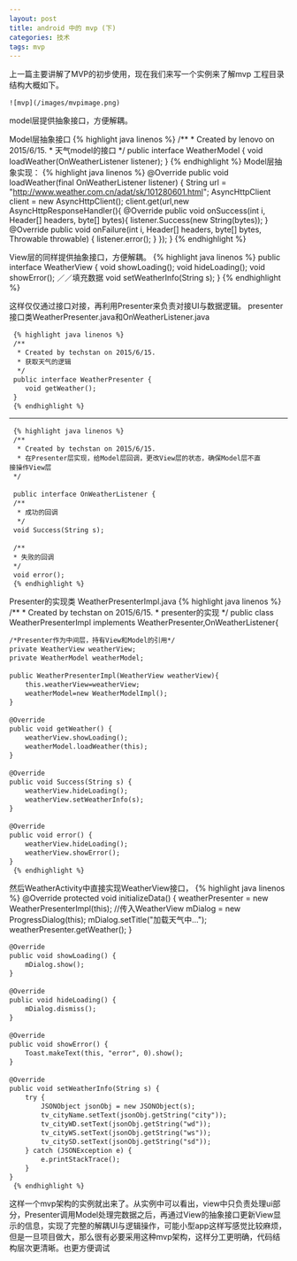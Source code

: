 ```yaml
---
layout: post
title: android 中的 mvp (下)
categories: 技术
tags: mvp
---
```


   上一篇主要讲解了MVP的初步使用，现在我们来写一个实例来了解mvp
工程目录结构大概如下。

	![mvp](/images/mvpimage.png)

   model层提供抽象接口，方便解耦。
   
   Model层抽象接口
   {% highlight java linenos %}
   	/**
 	* Created by lenovo on 2015/6/15.
 	* 天气model的接口
 	*/
	public interface WeatherModel {
    	void loadWeather(OnWeatherListener listener);
	}
	{% endhighlight %}
   Model层抽象实现：
    {% highlight java linenos %}
   	@Override
    public void loadWeather(final OnWeatherListener listener) {
        	String url = "http://www.weather.com.cn/adat/sk/101280601.html";
        	AsyncHttpClient client = new AsyncHttpClient();
        	client.get(url,new AsyncHttpResponseHandler(){
            @Override
            public void onSuccess(int i, Header[] headers, byte[] bytes){
                listener.Success(new String(bytes));
            }
            @Override
            public void onFailure(int i, Header[] headers, byte[] bytes, Throwable throwable) {
                listener.error();
            }
        });
    }
    {% endhighlight %}
    
    
   View层的同样提供抽象接口，方便解耦。
   	{% highlight java linenos %}
   	public interface WeatherView {
    	void showLoading();
    	void hideLoading();
    	void showError();
    	／／填充数据
    	void setWeatherInfo(String s);
	}
	{% endhighlight %}

	
这样仅仅通过接口对接，再利用Presenter来负责对接UI与数据逻辑。
	 presenter接口类WeatherPresenter.java和OnWeatherListener.java
	 
	 {% highlight java linenos %}
	 /**
 	  * Created by techstan on 2015/6/15.
 	  * 获取天气的逻辑
 	  */
	 public interface WeatherPresenter {
   		void getWeather();
	 }
	 {% endhighlight %}
-------------------------------------------
	 
	 {% highlight java linenos %}
	 /**
 	  * Created by techstan on 2015/6/15.
	  * 在Presenter层实现，给Model层回调，更改View层的状态，确保Model层不直       接操作View层
 	 */
	 
	 public interface OnWeatherListener {
     /**
      * 成功的回调
      */
     void Success(String s);

     /**
     * 失败的回调
     */
     void error();
	 {% endhighlight %}
	
   Presenter的实现类  WeatherPresenterImpl.java
    {% highlight java linenos %}
	/**
     * Created by techstan on 2015/6/15.
     * presenter的实现
     */
	public class WeatherPresenterImpl implements WeatherPresenter,OnWeatherListener{

    /*Presenter作为中间层，持有View和Model的引用*/
    private WeatherView weatherView;
    private WeatherModel weatherModel;

    public WeatherPresenterImpl(WeatherView weatherView){
        this.weatherView=weatherView;
        weatherModel=new WeatherModelImpl();
    }

    @Override
    public void getWeather() {
        weatherView.showLoading();
        weatherModel.loadWeather(this);
    }

    @Override
    public void Success(String s) {
        weatherView.hideLoading();
        weatherView.setWeatherInfo(s);
    }

    @Override
    public void error() {
        weatherView.hideLoading();
        weatherView.showError();
    }
     {% endhighlight %}
   然后WeatherActivity中直接实现WeatherView接口，
   {% highlight java linenos %}
  	@Override
	protected void initializeData() {
		 weatherPresenter = new WeatherPresenterImpl(this); //传入WeatherView
		 mDialog = new ProgressDialog(this);
		 mDialog.setTitle("加载天气中...");
		 weatherPresenter.getWeather();
	}

	@Override
	public void showLoading() {
		mDialog.show();
	}

	@Override
	public void hideLoading() {
		mDialog.dismiss();
	}

	@Override
	public void showError() {
		Toast.makeText(this, "error", 0).show();
	}

	@Override
	public void setWeatherInfo(String s) {
		try {
			JSONObject jsonObj = new JSONObject(s);
			tv_cityName.setText(jsonObj.getString("city"));
			tv_cityWD.setText(jsonObj.getString("wd"));
			tv_cityWS.setText(jsonObj.getString("ws"));
			tv_citySD.setText(jsonObj.getString("sd"));
		} catch (JSONException e) {
			e.printStackTrace();
		}
	}
	 {% endhighlight %}

这样一个mvp架构的实例就出来了。从实例中可以看出，view中只负责处理ui部分，Presenter调用Model处理完数据之后，再通过View的抽象接口更新View显示的信息，实现了完整的解耦UI与逻辑操作，可能小型app这样写感觉比较麻烦，但是一旦项目做大，那么很有必要采用这种mvp架构，这样分工更明确，代码结构层次更清晰。也更方便调试

